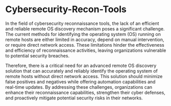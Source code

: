 # Cybersecurity-Recon-Tools
In the field of cybersecurity reconnaissance tools, the lack of an efficient and reliable remote OS discovery mechanism poses a significant challenge. The current methods for identifying the operating system (OS) running on remote hosts are either limited in accuracy, depend on manual intervention, or require direct network access. These limitations hinder the effectiveness and efficiency of reconnaissance activities, leaving organizations vulnerable to potential security breaches.  

Therefore, there is a critical need for an advanced remote OS discovery solution that can accurately and reliably identify the operating system of remote hosts without direct network access. This solution should minimize false positives and negatives while offering automation capabilities and real-time updates. By addressing these challenges, organizations can enhance their reconnaissance capabilities, strengthen their cyber defenses, and proactively mitigate potential security risks in their networks.

